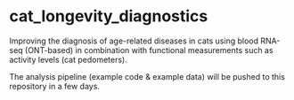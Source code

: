 # cat_longevity_diagnostics
Improving the diagnosis of age-related diseases in cats using blood RNA-seq (ONT-based) in combination with functional measurements such as activity levels (cat pedometers).

The analysis pipeline (example code & example data) will be pushed to this repository in a few days.
